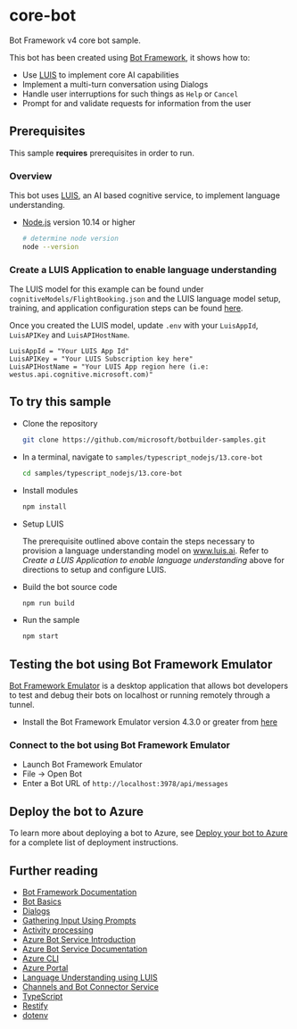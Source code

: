 # core-bot

Bot Framework v4 core bot sample.

This bot has been created using [Bot Framework](https://dev.botframework.com), it shows how to:

- Use [LUIS](https://www.luis.ai) to implement core AI capabilities
- Implement a multi-turn conversation using Dialogs
- Handle user interruptions for such things as `Help` or `Cancel`
- Prompt for and validate requests for information from the user

## Prerequisites

This sample **requires** prerequisites in order to run.

### Overview
This bot uses [LUIS](https://www.luis.ai), an AI based cognitive service, to implement language understanding.

- [Node.js](https://nodejs.org) version 10.14 or higher

    ```bash
    # determine node version
    node --version
    ```

### Create a LUIS Application to enable language understanding

The LUIS model for this example can be found under `cognitiveModels/FlightBooking.json` and the LUIS language model setup, training, and application configuration steps can be found [here](https://docs.microsoft.com/en-us/azure/bot-service/bot-builder-howto-v4-luis?view=azure-bot-service-4.0&tabs=javascript).

Once you created the LUIS model, update `.env` with your `LuisAppId`, `LuisAPIKey` and `LuisAPIHostName`.

```text
LuisAppId = "Your LUIS App Id"
LuisAPIKey = "Your LUIS Subscription key here"
LuisAPIHostName = "Your LUIS App region here (i.e: westus.api.cognitive.microsoft.com)"
```

## To try this sample

- Clone the repository

    ```bash
    git clone https://github.com/microsoft/botbuilder-samples.git
    ```

- In a terminal, navigate to `samples/typescript_nodejs/13.core-bot`

    ```bash
    cd samples/typescript_nodejs/13.core-bot
    ```

- Install modules

    ```bash
    npm install
    ```

- Setup LUIS

    The prerequisite outlined above contain the steps necessary to provision a language understanding model on www.luis.ai.  Refer to _Create a LUIS Application to enable language understanding_ above for directions to setup and configure LUIS.

- Build the bot source code

    ```bash
    npm run build
    ```

- Run the sample

  ```bash
  npm start
  ```

## Testing the bot using Bot Framework Emulator

[Bot Framework Emulator](https://github.com/microsoft/botframework-emulator) is a desktop application that allows bot developers to test and debug their bots on localhost or running remotely through a tunnel.

- Install the Bot Framework Emulator version 4.3.0 or greater from [here](https://github.com/Microsoft/BotFramework-Emulator/releases)

### Connect to the bot using Bot Framework Emulator

- Launch Bot Framework Emulator
- File -> Open Bot
- Enter a Bot URL of `http://localhost:3978/api/messages`

## Deploy the bot to Azure

To learn more about deploying a bot to Azure, see [Deploy your bot to Azure](https://aka.ms/azuredeployment) for a complete list of deployment instructions.

## Further reading

- [Bot Framework Documentation](https://docs.botframework.com)
- [Bot Basics](https://docs.microsoft.com/azure/bot-service/bot-builder-basics?view=azure-bot-service-4.0)
- [Dialogs](https://docs.microsoft.com/en-us/azure/bot-service/bot-builder-concept-dialog?view=azure-bot-service-4.0)
- [Gathering Input Using Prompts](https://docs.microsoft.com/en-us/azure/bot-service/bot-builder-prompts?view=azure-bot-service-4.0&tabs=csharp)
- [Activity processing](https://docs.microsoft.com/en-us/azure/bot-service/bot-builder-concept-activity-processing?view=azure-bot-service-4.0)
- [Azure Bot Service Introduction](https://docs.microsoft.com/azure/bot-service/bot-service-overview-introduction?view=azure-bot-service-4.0)
- [Azure Bot Service Documentation](https://docs.microsoft.com/azure/bot-service/?view=azure-bot-service-4.0)
- [Azure CLI](https://docs.microsoft.com/cli/azure/?view=azure-cli-latest)
- [Azure Portal](https://portal.azure.com)
- [Language Understanding using LUIS](https://docs.microsoft.com/en-us/azure/cognitive-services/luis/)
- [Channels and Bot Connector Service](https://docs.microsoft.com/en-us/azure/bot-service/bot-concepts?view=azure-bot-service-4.0)
- [TypeScript](https://www.typescriptlang.org)
- [Restify](https://www.npmjs.com/package/restify)
- [dotenv](https://www.npmjs.com/package/dotenv)
